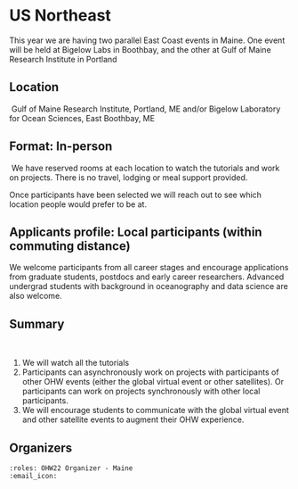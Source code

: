 # US Northeast

This year we are having two parallel East Coast events in Maine.
One event will be held at Bigelow Labs in Boothbay, and the other at Gulf of Maine Research Institute in Portland
​
## Location
​
Gulf of Maine Research Institute, Portland, ME and/or Bigelow Laboratory for Ocean Sciences, East Boothbay, ME
​
## Format: In-person
​
We have reserved rooms at each location to watch the tutorials and work on projects. There is no travel, lodging or meal support provided.
​

Once participants have been selected we will reach out to see which location people would prefer to be at.

## Applicants profile: Local participants (within commuting distance)​

We welcome participants from all career stages and encourage applications from graduate students, postdocs and early career researchers. Advanced undergrad students with background in oceanography and data science are also welcome.

## Summary
​
1. We will watch all the tutorials
2. Participants can asynchronously work on projects with participants of other OHW events (either the global virtual event or other satellites). Or participants can work on projects synchronously with other local participants.
3. We will encourage students to communicate with the global virtual event and other satellite events to augment their OHW experience.

## Organizers

```{ohw-team}
:roles: OHW22 Organizer - Maine
:email_icon:
```
